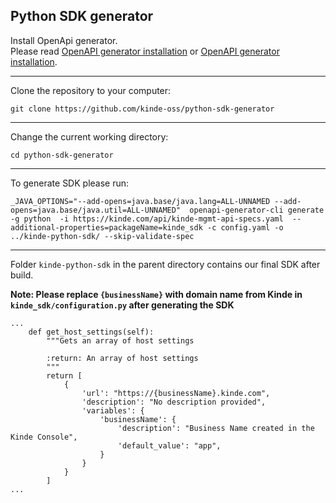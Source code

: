 ## Python SDK generator


Install OpenApi generator.<br />
Please read [OpenAPI generator installation](https://github.com/OpenAPITools/openapi-generator#1---installation) or [OpenAPI generator installation](https://openapi-generator.tech/docs/installation).

---
Clone the repository to your computer:
```
git clone https://github.com/kinde-oss/python-sdk-generator
```
---
Change the current working directory:
```
cd python-sdk-generator
```
---
To generate SDK please run:
```
_JAVA_OPTIONS="--add-opens=java.base/java.lang=ALL-UNNAMED --add-opens=java.base/java.util=ALL-UNNAMED"  openapi-generator-cli generate -g python  -i https://kinde.com/api/kinde-mgmt-api-specs.yaml  --additional-properties=packageName=kinde_sdk -c config.yaml -o ../kinde-python-sdk/ --skip-validate-spec
```
---
Folder `kinde-python-sdk` in the parent directory contains our final SDK after build.

**Note: Please replace `{businessName}` with domain name from Kinde in `kinde_sdk/configuration.py` after generating the SDK**
```
...
    def get_host_settings(self):
        """Gets an array of host settings

        :return: An array of host settings
        """
        return [
            {
                'url': "https://{businessName}.kinde.com",
                'description': "No description provided",
                'variables': {
                    'businessName': {
                        'description': "Business Name created in the Kinde Console",
                        'default_value': "app",
                    }
                }
            }
        ]
...
```

